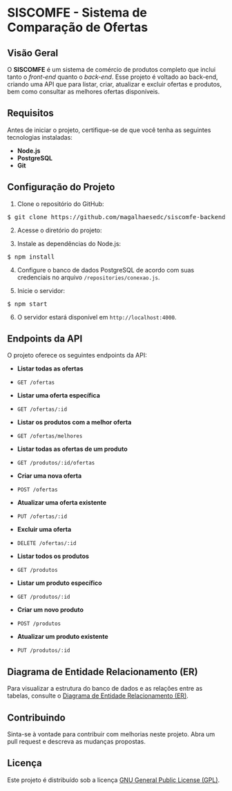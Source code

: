 # SISCOMFE - Sistema de Comparação de Ofertas

## Visão Geral

O **SISCOMFE** é um sistema de comércio de produtos completo que inclui tanto o *front-end* quanto o *back-end*. Esse projeto é voltado ao back-end, criando uma API que para listar, criar, atualizar e excluir ofertas e produtos, bem como consultar as melhores ofertas disponíveis.

## Requisitos

Antes de iniciar o projeto, certifique-se de que você tenha as seguintes tecnologias instaladas:

- **Node.js**
- **PostgreSQL**
- **Git**

## Configuração do Projeto

1. Clone o repositório do GitHub:

<pre>
$ git clone https://github.com/magalhaesedc/siscomfe-backend.git
</pre>

2. Acesse o diretório do projeto:

3. Instale as dependências do Node.js:

<pre>
$ npm install
</pre>

4. Configure o banco de dados PostgreSQL de acordo com suas credenciais no arquivo `/repositories/conexao.js`.

5. Inicie o servidor:

<pre>
$ npm start
</pre>

6. O servidor estará disponível em `http://localhost:4000`.

## Endpoints da API

O projeto oferece os seguintes endpoints da API:

- **Listar todas as ofertas**
- `GET /ofertas`

- **Listar uma oferta específica**
- `GET /ofertas/:id`

- **Listar os produtos com a melhor oferta**
- `GET /ofertas/melhores`

- **Listar todas as ofertas de um produto**
- `GET /produtos/:id/ofertas`

- **Criar uma nova oferta**
- `POST /ofertas`

- **Atualizar uma oferta existente**
- `PUT /ofertas/:id`

- **Excluir uma oferta**
- `DELETE /ofertas/:id`

- **Listar todos os produtos**
- `GET /produtos`

- **Listar um produto específico**
- `GET /produtos/:id`

- **Criar um novo produto**
- `POST /produtos`

- **Atualizar um produto existente**
- `PUT /produtos/:id`

## Diagrama de Entidade Relacionamento (ER)

Para visualizar a estrutura do banco de dados e as relações entre as tabelas, consulte o [Diagrama de Entidade Relacionamento (ER)](https://raw.githubusercontent.com/magalhaesedc/siscomfe-backend/master/DER.png).

## Contribuindo

Sinta-se à vontade para contribuir com melhorias neste projeto. Abra um pull request e descreva as mudanças propostas.

## Licença

Este projeto é distribuído sob a licença [GNU General Public License (GPL)](https://www.gnu.org/licenses/gpl-3.0.en.html).